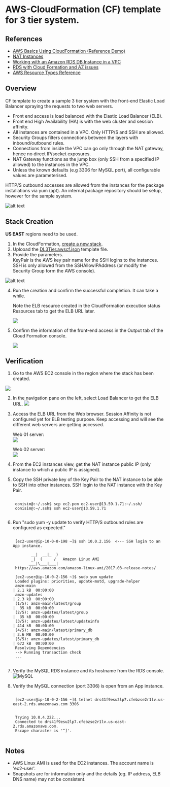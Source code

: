 # AWS-CloudFormation (CF) template for 3 tier system.

References
---------------------

* [AWS Basics Using CloudFormation (Reference Demo)](https://github.com/vancluever/aws-basics-using-cloudformation)
* [NAT Instances](http://docs.aws.amazon.com/AmazonVPC/latest/UserGuide/VPC_NAT_Instance.html)
* [Working with an Amazon RDS DB Instance in a VPC](http://docs.aws.amazon.com/AmazonRDS/latest/UserGuide/USER_VPC.WorkingWithRDSInstanceinaVPC.html)
* [RDS with Cloud Formation and AZ issues](https://stackoverflow.com/questions/33722394/rds-with-cloud-formation-and-az-issues)
* [AWS Resource Types Reference](http://docs.aws.amazon.com/AWSCloudFormation/latest/UserGuide/aws-template-resource-type-ref.html)

Overview
---------------------
CF template to create a sample 3 tier system with the front-end Elastic Load Balancer spraying the requests to two web servers.

* Front end access is load balanced with the Elastic Load Balancer (ELB).
* Front end High Availability (HA) is with the web cluster and session affinity.
* All instances are contained in a VPC. Only HTTP/S and SSH are allowed.
* Security Groups filters connections between the layers with inbound/outbound rules.
* Connections from inside the VPC can go only through the NAT gateway, hence no direct IP/socket exposures.
* NAT Gateway functions as the jump box (only SSH from a specified IP allowed) to the instances in the VPC.
* Unless the known defaults (e.g 3306 for MySQL port), all configurable values are parameterised. <BR>

HTTP/S outbound accesses are allowed from the instances for the package installations via yum (apt). An internal package repository should be setup, however for the sample system.

![alt text](https://github.com/oonisim/AWS-CloudFormation/blob/master/snapshots/DL.png)

Stack Creation
---------------------
**US EAST** regions need to be used.

1. In the CloudFormation, [create a new stack](https://us-east-2.console.aws.amazon.com/cloudformation/home?region=us-east-2#/stacks/new).
2. Uplooad the [DL3Tier.awscf.json](https://github.com/oonisim/AWS-CloudFormation/blob/master/DL3Tier.awscf.json) template file.
3. Provide the parameters. <br>
   KeyPair is the AWS key pair name for the SSH logins to the instances.<br>
   SSH is only allowed from the SSHAllowIPAddress (or modify the Security Group form the AWS console).<br>

![alt text](https://github.com/oonisim/AWS-CloudFormation/blob/master/snapshots/DL.parameters.png)

4. Run the creation and confirm the successful completion. It can take a while.

    Note the ELB resource created in the CloudFormation execution status Resources tab to get the ELB URL later.

    ![](https://github.com/oonisim/AWS-CloudFormation/blob/master/snapshots/CF.Status.Resources.png)

5. Confirm the information of the front-end access in the Output tab of the Cloud Formation console.

    ![](https://github.com/oonisim/AWS-CloudFormation/blob/master/snapshots/CFOutputs.png)


Verification
---------------------
1. Go to the AWS EC2 console in the region where the stack has been created.

![](https://github.com/oonisim/AWS-CloudFormation/blob/master/snapshots/EC2Instances.png)

2. In the navigation pane on the left, select Load Balancer to get the ELB URL.
![](https://github.com/oonisim/AWS-CloudFormation/blob/master/snapshots/ELBDNS.png)

3. Access the ELB URL from the Web browser.
Session Affinity is not configured yet for ELB testing purpose. Keep accessing and will see the different web servers are getting accessed.

    Web 01 server:<br>
    ![](https://github.com/oonisim/AWS-CloudFormation/blob/master/snapshots/ELB2Web01.png)

    Web 02 server:<br>
    ![](https://github.com/oonisim/AWS-CloudFormation/blob/master/snapshots/ELB2Web02.png)

4. From the EC2 instances view, get the NAT instance public IP (only instance to which a public IP is assigned).
5. Copy the SSH private key of the Key Pair to the NAT instance to be able to SSH into other instances. SSH login to the NAT instance with the Key Pair.

    <pre><code>
    oonisim@:~/.ssh$ scp ec2.pem ec2-user@13.59.1.71:~/.ssh/
    oonisim@:~/.ssh$ ssh ec2-user@13.59.1.71
    </code></pre>

6. Run "sudo yum -y update to verify HTTP/S outbound rules are configured as expected."

    <pre><code>
    [ec2-user@ip-10-0-0-198 ~]$ ssh 10.0.2.156  <--- SSH login to an App instance.

           __|  __|_  )
           _|  (     /   Amazon Linux AMI
          ___|\___|___|
    https://aws.amazon.com/amazon-linux-ami/2017.03-release-notes/

    [ec2-user@ip-10-0-2-156 ~]$ sudo yum update
    Loaded plugins: priorities, update-motd, upgrade-helper
    amzn-main                                                                                                                                                                                    | 2.1 kB  00:00:00
    amzn-updates                                                                                                                                                                                 | 2.3 kB  00:00:00
    (1/5): amzn-main/latest/group                                                                                                                                                                |  35 kB  00:00:00
    (2/5): amzn-updates/latest/group                                                                                                                                                             |  35 kB  00:00:00
    (3/5): amzn-updates/latest/updateinfo                                                                                                                                                        | 414 kB  00:00:00
    (4/5): amzn-main/latest/primary_db                                                                                                                                                           | 3.6 MB  00:00:00
    (5/5): amzn-updates/latest/primary_db                                                                                                                                                        | 672 kB  00:00:00
    Resolving Dependencies
    --> Running transaction check
    ...
    </code></pre>

7. Verify the MySQL RDS instance and its hostname from the RDS console.
    ![MySQL](https://github.com/oonisim/AWS-CloudFormation/blob/master/snapshots/RDSInsance.png)

8. Verify the MySQL connection (port 3306) is open from an App instance.
    <pre><code>
    [ec2-user@ip-10-0-2-156 ~]$ telnet drs41f9esu2lp7.cfebzse2r1lv.us-east-2.rds.amazonaws.com 3306


    Trying 10.0.4.222...
    Connected to drs41f9esu2lp7.cfebzse2r1lv.us-east-2.rds.amazonaws.com.
    Escape character is '^]'.
    </code></pre>


Notes
---------------------
* AWS Linux AMI is used for the EC2 instances. The account name is 'ec2-user'.
* Snapshots are for information only and the details (eg. IP address, ELB DNS name) may not be consistent.

